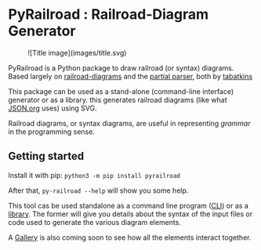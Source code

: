 <!-- markdownlint-disable-file MD033 -->
# PyRailroad : Railroad-Diagram Generator

<figure>![Title image](images/title.svg)</figure>

PyRailroad is a Python package to draw railroad (or syntax) diagrams. Based largely on [railroad-diagrams](https://github.com/tabatkins/railroad-diagrams) and the [partial parser](https://github.com/speced/bikeshed/blob/main/bikeshed/railroadparser.py), both by [tabatkins](https://github.com/tabatkins)

This package can be used as a stand-alone (command-line interface) generator or as a library. this generates railroad diagrams (like what [JSON.org](http://json.org) uses) using SVG.

Railroad diagrams, or syntax diagrams, are useful in representing *grammar* in the programming sense.

## Getting started

Install it with pip: `python3 -m pip install pyrailroad`

After that, `py-railroad --help` will show you some help.

This tool cas be used standalone as a command line program ([CLI](cli/index.md)) or as a [library](library.md). The former will give you details about the syntax of the input files or code used to generate the various diagram elements.

A [Gallery](gallery.md) is also coming soon to see how all the elements interact together.
